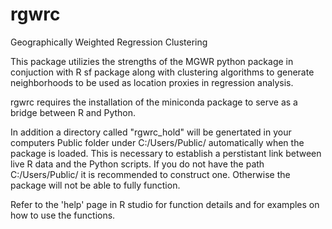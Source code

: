 # rgwrc
Geographically Weighted Regression Clustering

This package utilizies the strengths of the MGWR python package in conjuction with R sf package along with clustering algorithms to
generate neighborhoods to be used as location proxies in regression analysis.

rgwrc requires the installation of the miniconda package to serve as a bridge between R and Python. 

In addition a directory called "rgwrc_hold" will be genertated in your computers Public folder under C:/Users/Public/ automatically
when the package is loaded. This is necessary to establish a perstistant link between live R data and the Python scripts. If you do 
not have the path C:/Users/Public/ it is recommended to construct one. Otherwise the package will not be able to fully function.

Refer to the 'help' page in R studio for function details and for examples on how to use the functions.
